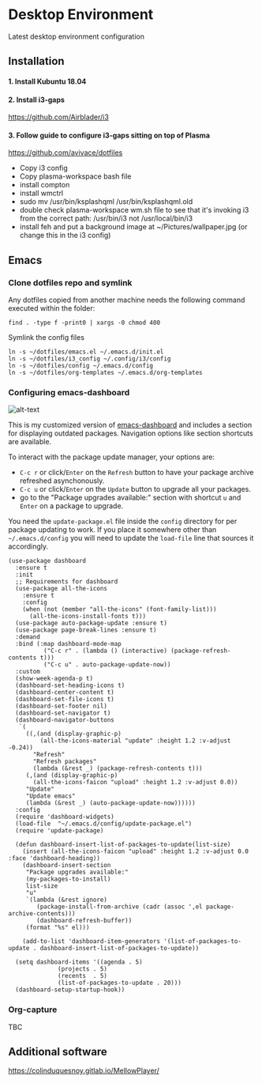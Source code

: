 # Desktop Environment
Latest desktop environment configuration

## Installation

#### 1. Install Kubuntu 18.04

#### 2. Install i3-gaps
https://github.com/Airblader/i3

#### 3. Follow guide to configure i3-gaps sitting on top of Plasma
https://github.com/avivace/dotfiles
- Copy i3 config
- Copy plasma-workspace bash file
- install compton
- install wmctrl
- sudo mv /usr/bin/ksplashqml /usr/bin/ksplashqml.old
- double check plasma-workspace wm.sh file to see that it's invoking i3 from the correct path:  /usr/bin/i3 not /usr/local/bin/i3
- install feh and put a background image at ~/Pictures/wallpaper.jpg (or change this in the i3 config)




## Emacs

### Clone dotfiles repo and symlink
Any dotfiles copied from another machine needs the following command executed within the folder:
    
    find . -type f -print0 | xargs -0 chmod 400

Symlink the config files

    ln -s ~/dotfiles/emacs.el ~/.emacs.d/init.el
    ln -s ~/dotfiles/i3_config ~/.config/i3/config
    ln -s ~/dotfiles/config ~/.emacs.d/config
	ln -s ~/dotfiles/org-templates ~/.emacs.d/org-templates

	
### Configuring emacs-dashboard

![alt-text](https://raw.githubusercontent.com/alecvn/dotfiles/master/wallpapers/emacs-dashboard.png "Dashboard screenshot")

This is my customized version of [emacs-dashboard](https://github.com/emacs-dashboard/emacs-dashboard) and includes a section for displaying outdated packages.  Navigation options like section shortcuts are available.

To interact with the package update manager, your options are:

- `C-c r` or click/`Enter` on the `Refresh` button to have your package archive refreshed asynchonously.
- `C-c u` or click/`Enter` on the `Update` button to upgrade all your packages.
- go to the "Package upgrades available:" section with shortcut `u` and `Enter` on a package to upgrade.

You need the `update-package.el` file inside the `config` directory for per package updating to work.  If you place it somewhere other than `~/.emacs.d/config` you will need to update the `load-file` line that sources it accordingly.

	(use-package dashboard
	  :ensure t
	  :init
	  ;; Requirements for dashboard
	  (use-package all-the-icons
	    :ensure t
	    :config
	    (when (not (member "all-the-icons" (font-family-list)))
		  (all-the-icons-install-fonts t)))
	  (use-package auto-package-update :ensure t)
	  (use-package page-break-lines :ensure t)
	  :demand
	  :bind (:map dashboard-mode-map
			  ("C-c r" . (lambda () (interactive) (package-refresh-contents t)))
			  ("C-c u" . auto-package-update-now))
	  :custom
	  (show-week-agenda-p t)
	  (dashboard-set-heading-icons t)
	  (dashboard-center-content t)
	  (dashboard-set-file-icons t)
	  (dashboard-set-footer nil)
	  (dashboard-set-navigator t)
	  (dashboard-navigator-buttons
	   `(
		 ((,(and (display-graphic-p)
			 (all-the-icons-material "update" :height 1.2 :v-adjust -0.24))
		   "Refresh"
		   "Refresh packages"
		   (lambda (&rest _) (package-refresh-contents t)))
		 (,(and (display-graphic-p)
		   (all-the-icons-faicon "upload" :height 1.2 :v-adjust 0.0))
		 "Update"
		 "Update emacs"
		 (lambda (&rest _) (auto-package-update-now))))))
	  :config
	  (require 'dashboard-widgets)
	  (load-file  "~/.emacs.d/config/update-package.el")
	  (require 'update-package)

	  (defun dashboard-insert-list-of-packages-to-update(list-size)
		(insert (all-the-icons-faicon "upload" :height 1.2 :v-adjust 0.0 :face 'dashboard-heading))
		(dashboard-insert-section
		 "Package upgrades available:"
		 (my-packages-to-install)
		 list-size
		 "u"
		 `(lambda (&rest ignore)
			(package-install-from-archive (cadr (assoc ',el package-archive-contents)))
			(dashboard-refresh-buffer))
		 (format "%s" el)))

		(add-to-list 'dashboard-item-generators '(list-of-packages-to-update . dashboard-insert-list-of-packages-to-update))

	  (setq dashboard-items '((agenda . 5)
				  (projects . 5)
				  (recents  . 5)
				  (list-of-packages-to-update . 20)))
	  (dashboard-setup-startup-hook))


### Org-capture
TBC


## Additional software
https://colinduquesnoy.gitlab.io/MellowPlayer/
